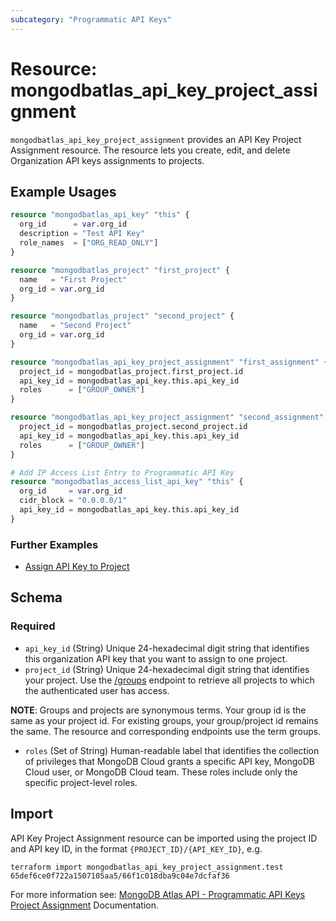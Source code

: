 ```yaml
---
subcategory: "Programmatic API Keys"
---
```


# Resource: mongodbatlas_api_key_project_assignment

`mongodbatlas_api_key_project_assignment` provides an API Key Project Assignment resource. The resource lets you create, edit, and delete Organization API keys assignments to projects.

## Example Usages

```terraform
resource "mongodbatlas_api_key" "this" {
  org_id      = var.org_id
  description = "Test API Key"
  role_names  = ["ORG_READ_ONLY"]
}

resource "mongodbatlas_project" "first_project" {
  name   = "First Project"
  org_id = var.org_id
}

resource "mongodbatlas_project" "second_project" {
  name   = "Second Project"
  org_id = var.org_id
}

resource "mongodbatlas_api_key_project_assignment" "first_assignment" {
  project_id = mongodbatlas_project.first_project.id
  api_key_id = mongodbatlas_api_key.this.api_key_id
  roles      = ["GROUP_OWNER"]
}

resource "mongodbatlas_api_key_project_assignment" "second_assignment" {
  project_id = mongodbatlas_project.second_project.id
  api_key_id = mongodbatlas_api_key.this.api_key_id
  roles      = ["GROUP_OWNER"]
}

# Add IP Access List Entry to Programmatic API Key 
resource "mongodbatlas_access_list_api_key" "this" {
  org_id     = var.org_id
  cidr_block = "0.0.0.0/1"
  api_key_id = mongodbatlas_api_key.this.api_key_id
}
```

### Further Examples
- [Assign API Key to Project](https://github.com/mongodb/terraform-provider-mongodbatlas/tree/master/examples/mongodbatlas_api_key_assignment)

<!-- schema generated by tfplugindocs -->
## Schema

### Required

- `api_key_id` (String) Unique 24-hexadecimal digit string that identifies this organization API key that you want to assign to one project.
- `project_id` (String) Unique 24-hexadecimal digit string that identifies your project. Use the [/groups](#tag/Projects/operation/listProjects) endpoint to retrieve all projects to which the authenticated user has access.

**NOTE**: Groups and projects are synonymous terms. Your group id is the same as your project id. For existing groups, your group/project id remains the same. The resource and corresponding endpoints use the term groups.
- `roles` (Set of String) Human-readable label that identifies the collection of privileges that MongoDB Cloud grants a specific API key, MongoDB Cloud user, or MongoDB Cloud team. These roles include only the specific project-level roles.

## Import 
API Key Project Assignment resource can be imported using the project ID and API key ID, in the format `{PROJECT_ID}/{API_KEY_ID}`, e.g.

```
terraform import mongodbatlas_api_key_project_assignment.test 65def6ce0f722a1507105aa5/66f1c018dba9c04e7dcfaf36
```

For more information see: [MongoDB Atlas API - Programmatic API Keys Project Assignment](https://www.mongodb.com/docs/api/doc/atlas-admin-api-v2/group/endpoint-programmatic-api-keys) Documentation.
